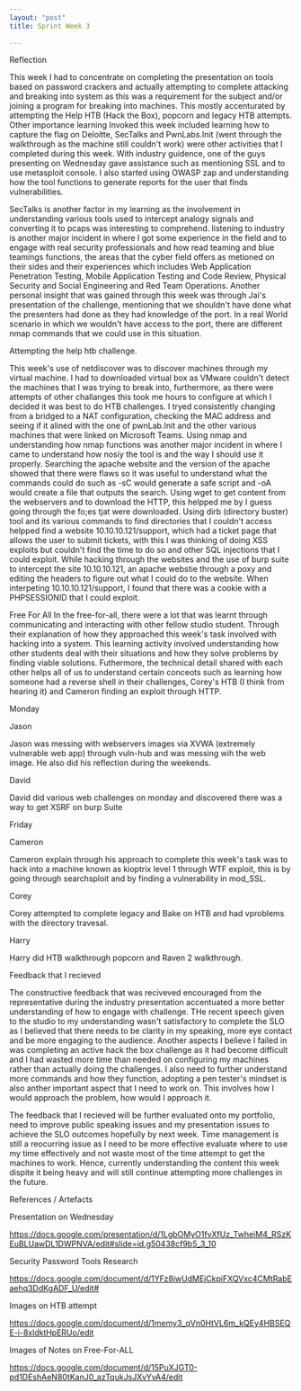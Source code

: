 ```yaml
---
layout: "post"
title: Sprint Week 3
 
---
```

Reflection 

This week I had to concentrate on completing the presentation on tools based on password crackers and actually attempting to complete attacking and breaking into system as this was a requirement for the subject and/or joining a program for breaking into machines. This mostly accenturated by attempting the Help HTB (Hack the Box), popcorn and legacy HTB attempts. Other importance learning Invoked this week included learning how to capture the flag on Deloitte, SecTalks and PwnLabs.Init (went through the walkthrough as the machine still couldn't work) were other activities that I completed during this week. With industry guidence, one of the guys presenting on Wednesday gave assistance such as mentioning SSL and to use metasploit console. I also started using OWASP zap and understanding how the tool functions to generate reports for the user that finds vulnerabilities. 

SecTalks is another factor in my learning as the involvement in understanding various tools used to intercept analogy signals and converting it to pcaps was interesting to comprehend. listening to industry is another major incident in where I got some experience in the field and to engage with real security professionals and how read teaming and blue teamings functions, the areas that the cyber field offers as metioned on their sides and their experiences which includes Web Application Penetration Testing, Mobile Application Testing and Code Review, Physical Security and Social Engineering and Red Team Operations. Another personal insight that was gained through this week was through Jai's presentation of the challenge, mentioning that we shouldn't have done what the presenters had done as they had knowledge of the port. In a real World scenario in which we wouldn't have access to the port, there are different nmap commands that we could use in this situation.

Attempting the help htb challenge.

This week's use of netdiscover was to discover machines through my virtual machine. I had to downloaded virtual box as VMware couldn't detect the machines that I was trying to break into, furthermore, as there were attempts of other challanges this took me hours to configure at which I decided it was best to do HTB challenges. I tryed consistently changing from a bridged to a NAT configuration, checking the MAC address and seeing if it alined with the one of pwnLab.Init and the other various machines that were linked on Microsoft Teams. Using nmap and understanding how nmap functions was another major incident in where I came to understand how nosiy the tool is and the way I should use it properly. Searching the apache website and the version of the apache showed that there were flaws so it was useful to understand what the commands could do such as -sC would generate a safe script and -oA would create a file that outputs the search. Using wget to get content from the webservers and to download the HTTP, this helpped me by I guess going through the fo;es tjat were downloaded. Using dirb (directory buster) tool and its various commands to find directories that I couldn't access helpped find a website 10.10.10.121/support, which had a ticket page that allows the user to submit tickets, with this I was thinking of doing XSS exploits but couldn't find the time to do so and other SQL injections that I could exploit. While hacking through the websites and the use of burp suite to intercept the site 10.10.10.121, an apache webstie through a poxy and editing the headers to figure out what I could do to the website. When interpeting 10.10.10.121/support, I found that there was a cookie with a PHPSESSIONID that I could exploit.

Free For All 
In the free-for-all, there were a lot that was learnt through communicating and interacting with other fellow studio student. Through their explanation of how they approached this week's task involved with hacking into a system. This learning activity involved understanding how other students deal with their situations and how they solve problems by finding viable solutions. Futhermore, the technical detail shared with each other helps all of us to understand certain conceots such as learning how someone had a reverse shell in their challenges, Corey's HTB (I think from hearing it) and Cameron finding an exploit through HTTP.

Monday

Jason

Jason was messing with webservers images via XVWA (extremely vulnerable web app) through vuln-hub and was messing wih the web image. He also did his reflection during the weekends.

David 

David did various web challenges on monday and discovered there was a way to get XSRF on burp Suite

Friday

Cameron

Cameron explain through his approach to complete this week's task was to hack into a machine known as kioptrix level 1 through WTF exploit, this is by going through searchsploit and by finding a vulnerability in mod_SSL.

Corey

Corey attempted to complete legacy and Bake on HTB and had vproblems with the directory travesal.  

Harry 

Harry did HTB walkthrough popcorn and Raven 2 walkthrough.

Feedback that I recieved

The constructive feedback that was reciveved encouraged from the representative during the industry presentation accentuated a more better understanding of how to engage with challenge. THe recent speech given to the studio to my understanding wasn't satisfactory to complete the SLO as I believed that there needs to be clarity in my speaking, more eye contact and be more engaging to the audience. Another aspects I believe I failed in was completing an active hack the box challenge as it had become difficult and I had wasted more time than needed on configuring my machines rather than actually doing the challenges. I also need to further understand more commands and how they function, adopting a pen tester's mindset is also anther important aspect that I need to work on. This involves how I would approach the problem, how would I approach it. 


The feedback that I recieved will be further evaluated onto my portfolio, need to improve public speaking issues and my presentation issues to achieve the SLO outcomes hopefully by next week. Time management is still a reocurring issue as I need to be more effective evaluate where to use my time effectively and not waste most of the time attempt to get the machines to work. Hence, currently understanding the content this week dispite it being heavy and will still continue attempting more challenges in the future. 

References / Artefacts

Presentation on Wednesday 

https://docs.google.com/presentation/d/1LgbOMyO1fvXfUz_TwheiM4_RSzKEuBLUawDL1DWPNVA/edit#slide=id.g50438cf9b5_3_10

Security Password Tools Research

https://docs.google.com/document/d/1YFz8iwUdMEjCkpiFXQVxc4CMtRabEaehq3DdKgADF_U/edit#

Images on HTB attempt

https://docs.google.com/document/d/1memy3_qVn0HtVL6m_kQEy4HBSEQE-i-8xldktHpERUo/edit

Images of Notes on Free-For-ALL

https://docs.google.com/document/d/15PuXJGT0-pd1DEshAeN80tKanJ0_azTqukJsJXvYvA4/edit


